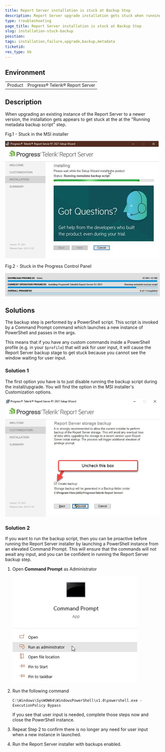 ```yaml
---
title: Report Server installation is stuck at Backup Step
description: Report Server upgrade installation gets stuck when running the backup script,
type: troubleshooting
page_title: Report Server installation is stuck at Backup Step
slug: installation-stuck-backup
position: 
tags: installation,failure,upgrade,backup,metadata
ticketid: 
res_type: kb
---
```


## Environment
<table>
	<tr>
		<td>Product</td>
		<td>Progress® Telerik® Report Server</td>
	</tr>
</table>

## Description

When upgrading an existing instance of the Report Server to a newer version, the installation gets appears to get stuck at the at the "Running metadata backup script" step.

Fig.1 - Stuck in the MSI installer

![MSI Installer](../images/report-server-images/kb/installer_stuck_msi.jpg)

Fig.2 - Stuck in the Progress Control Panel

![Progress Control Panel Installer](../images/report-server-images/kb/installer_stuck_pcp.jpg)

## Solutions

The backup step is performed by a PowerShell script. This script is invoked by a Command Prompt command which launches a new instance of PowerShell and passes in the args.

This means that if you have any custom commands inside a PowerShell profile (e.g. in your `$profile`) that will ask for user input, it will cause the Report Server backup stage to get stuck because you cannot see the window waiting for user input.

### Solution 1

The first option you have is to just disable running the backup script during the install/upgrade. You will find the option in the MSI installer's Customization options.

![Uncheck Backup](../images/report-server-images/kb/installer_stuck_disable_backup.jpg)

### Solution 2

If you want to run the backup script, then you can be proactive before running the Report Server installer by launching a PowerShell instance from an elevated Command Prompt. This will ensure that the commands will not await any input, and you can be confident in running the Report Server backup step.

1. Open **Command Prompt** as Administrator

    ![Command Prompt](../images/report-server-images/kb/installer_stuck_cmd.jpg)

2. Run the following command

    ```
    C:\Windows\SysWOW64\WindowsPowerShell\v1.0\powershell.exe -ExecutionPolicy Bypass
    ```
    
    If you see that user input is needed, complete those steps now and close the PowerShell instance.

3. Repeat Step 2 to confirm there is no longer any need for user input when a new instance in launched. 
4. Run the Report Server installer with backups enabled.